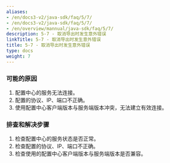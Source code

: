 ```yaml
---
aliases:
- /en/docs3-v2/java-sdk/faq/5/7/
- /en/docs3-v2/java-sdk/faq/5/7/
- /en/overview/mannual/java-sdk/faq/5/7/
description: 5-7 - 取消导出时发生意外错误
linkTitle: 5-7 - 取消导出时发生意外错误
title: 5-7 - 取消导出时发生意外错误
type: docs
weight: 7
---
```







### 可能的原因

1. 配置中心的服务无法连接。
2. 配置的协议、IP、端口不正确。
3. 使用配置中心客户端版本与服务端版本冲突，无法建立有效连接。

### 排查和解决步骤

1. 检查配置中心的服务状态是否正常。
2. 检查配置的协议、IP、端口不正确。
3. 检查使用的配置中心客户端版本与服务端版本是否兼容。
